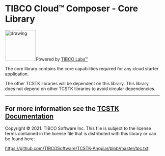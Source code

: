 # TIBCO Cloud™ Composer - Core Library
<img src="https://community.tibco.com/sites/default/files/tibco_labs_final_with_tm2-01.png" alt="drawing" width="100"/>Powered by [TIBCO Labs™](https://community.tibco.com/wiki/tibco-labs)

The core library contains the core capabilities required for any cloud starter application.

The other TCSTK libraries will be dependent on this library.
This library does not depend on other TCSTK libraries to avoid circular dependencies.

---
For more information see the [TCSTK Documentation](https://tibcosoftware.github.io/TCSToolkit/)
---
Copyright © 2021. TIBCO Software Inc.
This file is subject to the license terms contained
in the license file that is distributed with this library or can be found here:
                                                                                                                    
https://github.com/TIBCOSoftware/TCSTK-Angular/blob/master/tpc.txt
